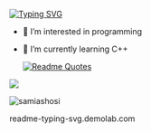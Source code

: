 [![Typing SVG](https://readme-typing-svg.demolab.com?font=Comfortaa&size=26&pause=1000&width=435&lines=Samia+shosi++.+.+.+)](https://git.io/typing-svg)

- 👀 I’m interested in programming
- 🌱 I’m currently learning C++

  [![Readme Quotes](https://quotes-github-readme.vercel.app/api?type=horizontal&theme=algolia)](https://github.com/piyushsuthar/github-readme-quotes)
<!--<p><img align="left" src="https://github-readme-stats.vercel.app/api/top-langs?username=samiashosi&show_icons=true&locale=en&layout=compact" alt="samiashosi" /></p>---> 
![](https://raw.githubusercontent.com/samiashosi/cf-stats/main/output/light_card.svg#gh-dark-mode-only)


<p>&nbsp;<img align="left" src="https://github-readme-stats.vercel.app/api?username=samiashosi&show_icons=true&locale=en" alt="samiashosi" /></p>
<!---
ShmNahian/ShmNahian is a ✨ special ✨ repository because its README.md (this file) appears on your GitHub profile.
You can click the Preview link to take a look at your changes.
--->
readme-typing-svg.demolab.com
